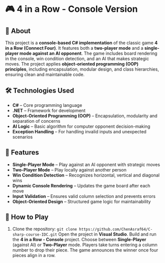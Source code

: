 # 🎮 4 in a Row - Console Version

## 📌 About  
This project is a **console-based C# implementation** of the classic game **4 in a Row (Connect Four)**. It features both a **two-player mode** and a **single-player mode against an AI opponent**. The game includes board rendering in the console, win condition detection, and an AI that makes strategic moves. The project applies **object-oriented programming (OOP) principles**, including encapsulation, modular design, and class hierarchies, ensuring clean and maintainable code.

## 🛠️ Technologies Used  
- **C#** – Core programming language  
- **.NET** – Framework for development  
- **Object-Oriented Programming (OOP)** – Encapsulation, modularity and separation of concerns  
- **AI Logic** – Basic algorithm for computer opponent decision-making  
- **Exception Handling** – For handling invalid inputs and unexpected scenarios  

## 🚀 Features  
- **Single-Player Mode** – Play against an AI opponent with strategic moves  
- **Two-Player Mode** – Play locally against another person  
- **Win Condition Detection** – Recognizes horizontal, vertical and diagonal wins  
- **Dynamic Console Rendering** – Updates the game board after each move  
- **Input Validation** – Ensures valid column selection and prevents errors  
- **Object-Oriented Design** – Structured game logic for maintainability  

## 📖 How to Play  
1. Clone the repository: `git clone https://github.com/ChenAsraf64/C-sharp-course-IDC.git` Open the project in **Visual Studio**. Build and run the **4 in a Row - Console** project. Choose between **Single-Player** (against AI) or **Two-Player** mode. Players take turns entering a column number to drop their piece. The game announces the winner once four pieces align in a row.


